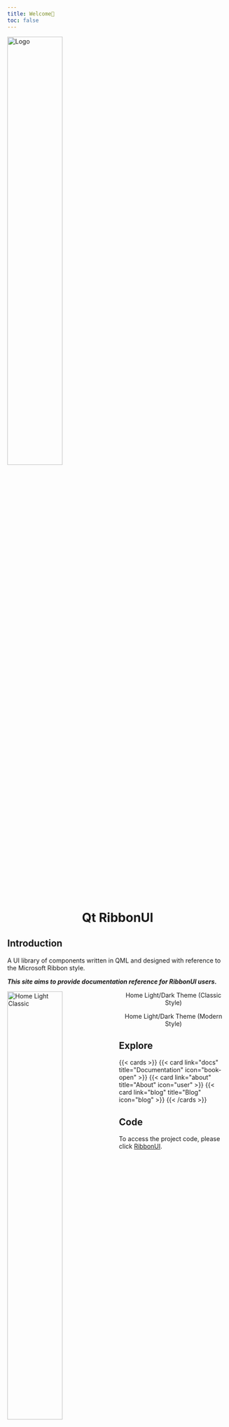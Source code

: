 ```yaml
---
title: Welcome👏
toc: false
---
```


<img src="/imgs/logo.png" alt="Logo" style="width:50%; height:auto;">
<h1 align="center">Qt RibbonUI</h1>

## Introduction
A UI library of components written in QML and designed with reference to the Microsoft Ribbon style.

***This site aims to provide documentation reference for RibbonUI users.***

<img src="/imgs/ribbonui_window_classic_white.png" alt="Home Light Classic" style="width:50%; height:auto;" align="left">
<img src="/imgs/ribbonui_window_classic_black.png" alt="Home Dark Classic" style="width:50%; height:auto;" align="right">
<p align="center">Home Light/Dark Theme (Classic Style) </p>
<img src="/imgs/ribbonui_window_modern_white.png" alt="Home Light Modern" style="width:50%; height:auto;" align="left">
<img src="/imgs/ribbonui_window_modern_black.png" alt="Home Dark Modern" style="width:50%; height:auto;" align="right">
<p align="center">Home Light/Dark Theme (Modern Style) </p>

## Explore

{{< cards >}}
  {{< card link="docs" title="Documentation" icon="book-open" >}}
  {{< card link="about" title="About" icon="user" >}}
  {{< card link="blog" title="Blog" icon="blog" >}}
{{< /cards >}}

## Code

To access the project code, please click [RibbonUI](https://github.com/mentalfl0w/RibbonUI).
